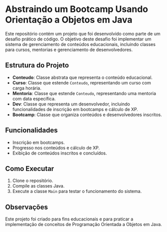 # Abstraindo um Bootcamp Usando Orientação a Objetos em Java

Este repositório contém um projeto que foi desenvolvido como parte de um desafio prático de código. O objetivo deste desafio foi implementar um sistema de gerenciamento de conteúdos educacionais, incluindo classes para cursos, mentorias e gerenciamento de desenvolvedores.

## Estrutura do Projeto

- **Conteudo**: Classe abstrata que representa o conteúdo educacional.
- **Curso**: Classe que estende `Conteudo`, representando um curso com carga horária.
- **Mentoria**: Classe que estende `Conteudo`, representando uma mentoria com data específica.
- **Dev**: Classe que representa um desenvolvedor, incluindo funcionalidades de inscrição em bootcamps e cálculo de XP.
- **Bootcamp**: Classe que organiza conteúdos e desenvolvedores inscritos.

## Funcionalidades

- Inscrição em bootcamps.
- Progresso nos conteúdos e cálculo de XP.
- Exibição de conteúdos inscritos e concluídos.

## Como Executar

1. Clone o repositório.
2. Compile as classes Java.
3. Execute a classe `Main` para testar o funcionamento do sistema.

## Observações

Este projeto foi criado para fins educacionais e para praticar a implementação de conceitos de Programação Orientada a Objetos em Java.

